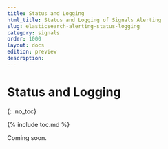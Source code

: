 ```yaml
---
title: Status and Logging
html_title: Status and Logging of Signals Alerting
slug: elasticsearch-alerting-status-logging
category: signals
order: 1000
layout: docs
edition: preview
description: 
---
```


<!--- Copyright 2019 floragunn GmbH -->

# Status and Logging
{: .no_toc}

{% include toc.md %}

Coming soon.
